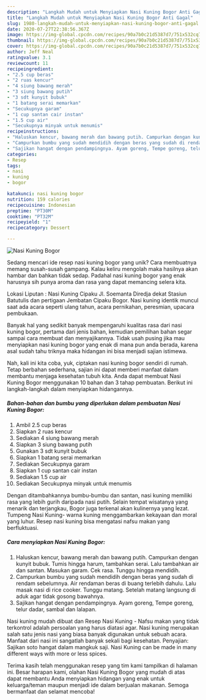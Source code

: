 ```yaml
---
description: "Langkah Mudah untuk Menyiapkan Nasi Kuning Bogor Anti Gagal"
title: "Langkah Mudah untuk Menyiapkan Nasi Kuning Bogor Anti Gagal"
slug: 1980-langkah-mudah-untuk-menyiapkan-nasi-kuning-bogor-anti-gagal
date: 2020-07-27T22:38:56.367Z
image: https://img-global.cpcdn.com/recipes/90a7b0c21d5387d7/751x532cq70/nasi-kuning-bogor-foto-resep-utama.jpg
thumbnail: https://img-global.cpcdn.com/recipes/90a7b0c21d5387d7/751x532cq70/nasi-kuning-bogor-foto-resep-utama.jpg
cover: https://img-global.cpcdn.com/recipes/90a7b0c21d5387d7/751x532cq70/nasi-kuning-bogor-foto-resep-utama.jpg
author: Jeff Neal
ratingvalue: 3.1
reviewcount: 11
recipeingredient:
- "2.5 cup beras"
- "2 ruas kencur"
- "4 siung bawang merah"
- "3 siung bawang putih"
- "3 sdt kunyit bubuk"
- "1 batang serai memarkan"
- "Secukupnya garam"
- "1 cup santan cair instan"
- "1.5 cup air"
- "Secukupnya minyak untuk menumis"
recipeinstructions:
- "Haluskan kencur, bawang merah dan bawang putih. Campurkan dengan kunyit bubuk. Tumis hingga harum, tambahkan serai. Lalu tambahkan air dan santan. Masukan garam. Cek rasa. Tunggu hingga mendidih."
- "Campurkan bumbu yang sudah mendidih dengan beras yang sudah di rendam sebelumnya. Air rendaman beras di buang terlebih dahulu. Lalu masak nasi di rice cooker. Tunggu matang. Setelah matang langsung di aduk agar tidak gosong bawahnya."
- "Sajikan hangat dengan pendampingnya. Ayam goreng, Tempe goreng, telur dadar, sambal dan lalapan."
categories:
- Resep
tags:
- nasi
- kuning
- bogor

katakunci: nasi kuning bogor 
nutrition: 159 calories
recipecuisine: Indonesian
preptime: "PT30M"
cooktime: "PT32M"
recipeyield: "1"
recipecategory: Dessert

---
```



![Nasi Kuning Bogor](https://img-global.cpcdn.com/recipes/90a7b0c21d5387d7/751x532cq70/nasi-kuning-bogor-foto-resep-utama.jpg)

Sedang mencari ide resep nasi kuning bogor yang unik? Cara membuatnya memang susah-susah gampang. Kalau keliru mengolah maka hasilnya akan hambar dan bahkan tidak sedap. Padahal nasi kuning bogor yang enak harusnya sih punya aroma dan rasa yang dapat memancing selera kita.

Lokasi Liputan : Nasi Kuning Cipaku Jl. Soemanta Diredja dekat Stasiun Batutulis dan pertigaan Jembatan Cipaku Bogor. Nasi kuning identik muncul saat ada acara seperti ulang tahun, acara pernikahan, peresmian, upacara pembukaan.

Banyak hal yang sedikit banyak mempengaruhi kualitas rasa dari nasi kuning bogor, pertama dari jenis bahan, kemudian pemilihan bahan segar sampai cara membuat dan menyajikannya. Tidak usah pusing jika mau menyiapkan nasi kuning bogor yang enak di mana pun anda berada, karena asal sudah tahu triknya maka hidangan ini bisa menjadi sajian istimewa.


Nah, kali ini kita coba, yuk, ciptakan nasi kuning bogor sendiri di rumah. Tetap berbahan sederhana, sajian ini dapat memberi manfaat dalam membantu menjaga kesehatan tubuh kita. Anda dapat membuat Nasi Kuning Bogor menggunakan 10 bahan dan 3 tahap pembuatan. Berikut ini langkah-langkah dalam menyiapkan hidangannya.

<!--inarticleads1-->

##### Bahan-bahan dan bumbu yang diperlukan dalam pembuatan Nasi Kuning Bogor:

1. Ambil 2.5 cup beras
1. Siapkan 2 ruas kencur
1. Sediakan 4 siung bawang merah
1. Siapkan 3 siung bawang putih
1. Gunakan 3 sdt kunyit bubuk
1. Siapkan 1 batang serai memarkan
1. Sediakan Secukupnya garam
1. Siapkan 1 cup santan cair instan
1. Sediakan 1.5 cup air
1. Sediakan Secukupnya minyak untuk menumis


Dengan ditambahkannya bumbu-bumbu dan santan, nasi kuning memiliki rasa yang lebih gurih daripada nasi putih. Selain tempat wisatanya yang menarik dan terjangkau, Bogor juga terkenal akan kulinernya yang lezat. Tumpeng Nasi Kuning- warna kuning menggambarkan kekayaan dan moral yang luhur. Resep nasi kuning bisa mengatasi nafsu makan yang berfluktuasi. 

<!--inarticleads2-->

##### Cara menyiapkan Nasi Kuning Bogor:

1. Haluskan kencur, bawang merah dan bawang putih. Campurkan dengan kunyit bubuk. Tumis hingga harum, tambahkan serai. Lalu tambahkan air dan santan. Masukan garam. Cek rasa. Tunggu hingga mendidih.
1. Campurkan bumbu yang sudah mendidih dengan beras yang sudah di rendam sebelumnya. Air rendaman beras di buang terlebih dahulu. Lalu masak nasi di rice cooker. Tunggu matang. Setelah matang langsung di aduk agar tidak gosong bawahnya.
1. Sajikan hangat dengan pendampingnya. Ayam goreng, Tempe goreng, telur dadar, sambal dan lalapan.


Nasi kuning mudah dibuat dan Resep Nasi Kuning - Nafsu makan yang tidak terkontrol adalah persoalan yang harus diatasi agar. Nasi kuning merupakan salah satu jenis nasi yang biasa banyak digunakan untuk sebuah acara. Manfaat dari nasi ini sangatlah banyak sekali bagi kesehatan. Penyajian: Sajikan soto hangat dalam mangkuk saji. Nasi Kuning can be made in many different ways with more or less spices. 

Terima kasih telah menggunakan resep yang tim kami tampilkan di halaman ini. Besar harapan kami, olahan Nasi Kuning Bogor yang mudah di atas dapat membantu Anda menyiapkan hidangan yang enak untuk keluarga/teman maupun menjadi ide dalam berjualan makanan. Semoga bermanfaat dan selamat mencoba!
